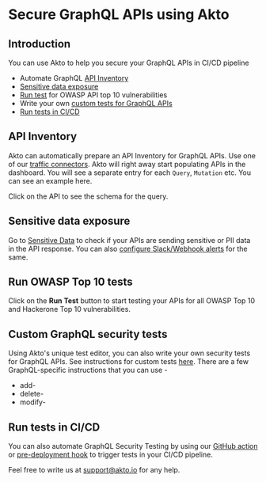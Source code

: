 # Secure GraphQL APIs using Akto

## Introduction

You can use Akto to help you secure your GraphQL APIs in CI/CD pipeline

* Automate GraphQL [API Inventory](secure-graphql-apis-using-akto.md#api-inventory)
* [Sensitive data exposure](secure-graphql-apis-using-akto.md#sensitive-data-exposure)
* [Run test](secure-graphql-apis-using-akto.md#run-owasp-top-10-tests) for OWASP API top 10 vulnerabilities
* Write your own [custom tests for GraphQL APIs](secure-graphql-apis-using-akto.md#custom-graphql-security-tests)
* [Run tests in CI/CD](secure-graphql-apis-using-akto.md#run-tests-in-ci-cd)

## API Inventory

Akto can automatically prepare an API Inventory for GraphQL APIs. Use one of our [traffic connectors](../../api-security-testing/how-to/broken-reference/). Akto will right away start populating APIs in the dashboard. You will see a separate entry for each `Query`, `Mutation` etc. You can see an example here.

Click on the API to see the schema for the query.

## Sensitive data exposure

Go to [Sensitive Data](../../agentic-discovery/concepts/sensitive-data.md) to check if your APIs are sending sensitive or PII data in the API response. You can also [configure Slack/Webhook alerts](../../agentic-discovery/concepts/alerts.md) for the same.

## Run OWASP Top 10 tests

Click on the **Run Test** button to start testing your APIs for all OWASP Top 10 and Hackerone Top 10 vulnerabilities.

## Custom GraphQL security tests

Using Akto's unique test editor, you can also write your own security tests for GraphQL APIs. See instructions for custom tests [here](../../probe-library/concepts/custom-test.md). There are a few GraphQL-specific instructions that you can use -

* add-
* delete-
* modify-

## Run tests in CI/CD

You can also automate GraphQL Security Testing by using our [GitHub action](run-test.md) or [pre-deployment hook](run-tests-in-cli-using-akto.md) to trigger tests in your CI/CD pipeline.

Feel free to write us at support@akto.io for any help.
